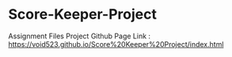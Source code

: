 # Score-Keeper-Project
Assignment Files
Project Github Page Link : https://void523.github.io/Score%20Keeper%20Project/index.html
